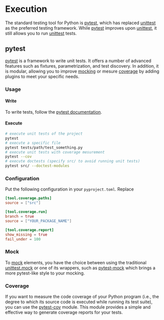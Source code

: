 # Execution

The standard testing tool for Python is [pytest](#pytest), which has replaced [unittest](https://docs.python.org/3/library/unittest.html) as the preferred testing framework. While [pytest](https://docs.pytest.org/en/latest/) improves upon [unittest](https://docs.python.org/3/library/unittest.html), it still allows you to run [unittest](https://docs.python.org/3/library/unittest.html) tests.

## pytest

[pytest](https://docs.pytest.org/en/latest/) is a framework to write unit tests. It offers a number of advanced features such as fixtures, parametrization, and test discovery. In addition, it is modular, allowing you to improve [mocking](#mock) or mesure [coverage](#coverage) by adding plugins to meet your specific needs.

### Usage

#### Write

To write tests, follow the [pytest documentation](https://docs.pytest.org/en/latest/).

#### Execute

```sh
# execute unit tests of the project
pytest
# execute a specific file
pytest tests/path/test_something.py
# execute unit tests with coverage mesurement
pytest --cov
# execute doctests (specify src/ to avoid running unit tests)
pytest src/ --doctest-modules
```

### Configuration

Put the following configuration in your `pyproject.toml`. Replace 

```toml
[tool.coverage.paths]
source = ["src"]

[tool.coverage.run]
branch = true
source = ["YOUR_PACKAGE_NAME"]

[tool.coverage.report]
show_missing = true
fail_under = 100
```

### Mock

To [mock](https://en.wikipedia.org/wiki/Mock_object) elements, you have the choice between using the traditional [unittest.mock](https://docs.python.org/3/library/unittest.mock.html) or one of its wrappers, such as [pytest-mock](https://pytest-mock.readthedocs.io/en/latest/) which brings a more pytest-like style to your mocking. 

### Coverage

If you want to measure the code coverage of your Python program (i.e., the degree to which its source code is executed while running its test suite), you can use the [pytest-cov](https://pytest-cov.readthedocs.io/en/latest/) module. This module provides a simple and effective way to generate coverage reports for your tests.
